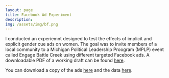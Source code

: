 ```yaml
---
layout: page
title: Facebook Ad Experiment
description:
img: /assets/img/bf.png
---
```


I conducted an experiemnt designed to test the effects of implicit and explicit gender cue ads on women.
The goal was to invite members of a local community to a Michigan Political Leadership Proogram (MPLP)
event called Engage Battle Creek using different targeted Facebook ads. A downloadable 
PDF of a working draft can be found <a href="/assets/facebooktext.pdf">here</a>.

You can download a copy of the ads <a href="/assets/facebookad.pdf">here</a> and the data <a href="/assets/fbdata1.do">here</a>.
